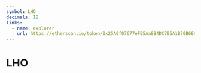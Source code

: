 ```yaml
---
symbol: LHO
decimals: 18
links:
  - name: explorer
    url: https://etherscan.io/token/0x25A0f07677eFB5Aa884DC796A1B70B680acb01eD
---
```


# LHO
